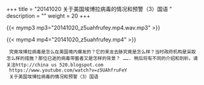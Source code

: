 +++
title = "20141020  关于美国埃博拉病毒的情况和预警（3）国语 "
description = ""
weight = 20
+++

{{< mymp3 mp3="20141020_z5uahfrufey.mp4.wav.mp3" >}}

{{< mymp4 mp4="20141020_z5uahfrufey.mp4" >}}

     究竟埃博拉病毒是怎么在美国境内爆发的？它的来龙去脉究竟是怎么样？当时政府机构是采取怎么样的措施？那位已逝的病毒带菌者又是怎样的背景？ ……. 稍后将有不同的介绍和剖析。请关注http://china us 520.blogspot.com 
     https://www.youtube.com/watch?v=z5UAhfruFeY 
     关于美国埃博拉病毒的情况和预警（3）国语 
